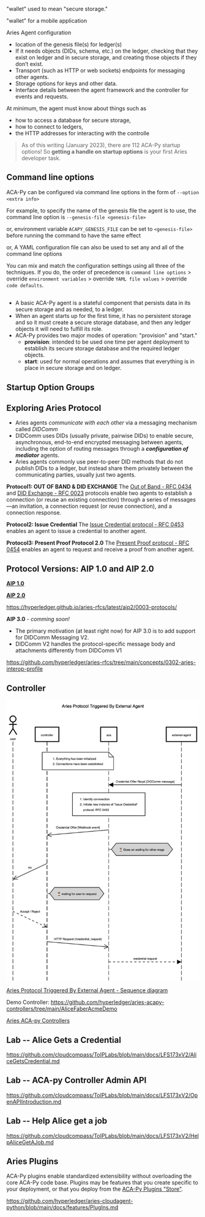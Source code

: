 "wallet" used to mean "secure storage."

"wallet" for a mobile application

Aries Agent configuration

- location of the genesis file(s) for ledger(s)
- If it needs objects (DIDs, schema, etc.) on the ledger, checking that they exist on ledger and in secure storage, and creating those objects if they don’t exist.
- Transport (such as HTTP or web sockets) endpoints for messaging other agents.
- Storage options for keys and other data.
- Interface details between the agent framework and the controller for events and requests.

At minimum, the agent must know about things such as 
- how to access a database for secure storage, 
- how to connect to ledgers, 
- the HTTP addresses for interacting with the controlle


>  As of this writing (January 2023), there are 112 ACA-Py startup options! So **getting a handle on startup options** is your first Aries developer task.


## Command line options
ACA-Py can be configured via command line options in the form of `--option <extra info>`

For example, to specify the name of the genesis file the agent is to use, the command line option is `--genesis-file <genesis-file>`

or, environment variable `ACAPY_GENESIS_FILE` can be set to `<genesis-file>` before running the command to have the same effect

or, A YAML configuration file can also be used to set any and all of the command line options


You can mix and match the configuration settings using all three of the techniques. If you do, the order of precedence is `command line options` > override `environment variables` > override `YAML file values` >  override `code defaults`. 


## 

- A basic ACA-Py agent is a stateful component that persists data in its secure storage and as needed, to a ledger.
-  When an agent starts up for the first time, it has no persistent storage and so it must create a secure storage database, and then any ledger objects it will need to fulfill its role. 
- ACA-Py provides two major modes of operation: "provision" and "start." 
    - **provision**: intended to be used one time per agent deployment to establish its secure storage database and the required ledger objects.
    - **start**: used for normal operations and assumes that everything is in place in secure storage and on ledger.

## Startup Option Groups

## Exploring Aries Protocol 

- Aries agents *communicate with each other* via a messaging mechanism called *DIDComm*
- DIDComm uses DIDs (usually private, pairwise DIDs) to enable secure, asynchronous, end-to-end encrypted messaging between agents, including the option of routing messages through a ***configuration of mediator*** agents. 
- Aries agents commonly use peer-to-peer DID methods that do not publish DIDs to a ledger, but instead share them privately between the communicating parties, usually just two agents.

**Protocol1: OUT OF BAND & DID EXCHANGE**
The [Out of Band - RFC 0434](https://github.com/hyperledger/aries-rfcs/blob/main/features/0434-outofband/README.md) and [DID Exchange - RFC 0023](https://github.com/hyperledger/aries-rfcs/blob/main/features/0023-did-exchange/README.md) protocols enable two agents to establish a connection (or reuse an existing connection) through a series of messages—an invitation, a connection request (or reuse connection), and a connection response.

**Protocol2: Issue Credential**
The [Issue Credential protocol - RFC 0453](https://github.com/hyperledger/aries-rfcs/blob/main/features/0453-issue-credential-v2/README.md) enables an agent to issue a credential to another agent.

**Protocol3: Present Proof Protocol 2.0**
The [Present Proof protocol - RFC 0454](https://github.com/hyperledger/aries-rfcs/blob/main/features/0454-present-proof-v2/README.md) enables an agent to request and receive a proof from another agent.


## Protocol Versions: AIP 1.0 and AIP 2.0

[**AIP 1.0**](https://github.com/hyperledger/aries-rfcs/tree/main/concepts/0302-aries-interop-profile#aries-interop-profile-version-10)

[**AIP 2.0**](https://github.com/hyperledger/aries-rfcs/tree/main/concepts/0302-aries-interop-profile#base-requirements)

https://hyperledger.github.io/aries-rfcs/latest/aip2/0003-protocols/


**AIP 3.0** - *comming soon!*

- The primary motivation (at least right now) for AIP 3.0 is to add support for DIDComm Messaging V2.
- DIDComm V2 handles the protocol-specific message body and attachments differently from DIDComm V1


https://github.com/hyperledger/aries-rfcs/tree/main/concepts/0302-aries-interop-profile


## Controller

![aries-protocol-controller](assets//aries-protocol-controller.png)

[Aries Protocol Triggered By External Agent - Sequence diagram](https://sequencediagram.org/index.html#initialData=C4S2BsFMAIEECcSQM7QArwPbEwY0+NACqIDmpk8kAJtAEICe0AogB7CUB2AhobBZ2AAoId1w540AK7JKQgA7d4oXCEWDo+QVnBR4CpSrXcNY7iMXKQq9cGiR2XXgFpuA4SKGdsMTADdKTUxtAj0AGmgzAC5oAEYAOhYA+AZgAAsQTlJoNO5UACNISE5oTLAQXhAALxoAHU4AJkSAYWDOSHEQYNRcgOhC4vtkYG588BBkNJpPIQcOeB5wV3doZwA+SNxuGOaqamLQXmgAeQAzU8CAJUgAR2HoAG0AEQBJJ9aAWw-oD5RkN0gAF0RPlMKxoP5AtE4okXvtBCBTkwtJx2p1gvUmtAXpxytwONB2gB3UqcYYmXC+U7QABEL2QyCkMF2NAOFXANPq0G50HkWBw+HAAG5oJcAGLNaAABgALABWADMIjMqzWawAFLEAJRBEK6Sg7PZso5nC6SB4AdUg+TSmEwAGt7AFBMDRKDwWQ0nZMNSVQBicakL2kKgMGKAZ+JoABxTAoCElInccpZaCnTCSbBTSQfZCkVAiLTAHR6VUahU6mQGwmYN1g6Ce73UwvFwIBkBB4AhyBh6CRxPJ7JpySVyQ4esoeTBahCEerdZlrXN0JV2C4SnyOwAelFkAAVh0PEJdUXl5J55qddCABJEIhoHc3Jn3dWb3BGhG8AD6VEfKGAWs8FVnHWexHAWFwAUEGI31ZD9CB-J9hCAA)

Demo Controller:  https://github.com/hyperledger/aries-acapy-controllers/tree/main/AliceFaberAcmeDemo

[Aries ACA-py Controllers](https://github.com/hyperledger/aries-acapy-controllers)




## Lab -- Alice Gets a Credential

https://github.com/cloudcompass/ToIPLabs/blob/main/docs/LFS173xV2/AliceGetsCredential.md

## Lab -- ACA-py Controller Admin API

https://github.com/cloudcompass/ToIPLabs/blob/main/docs/LFS173xV2/OpenAPIIntroduction.md

## Lab -- Help Alice get a job


https://github.com/cloudcompass/ToIPLabs/blob/main/docs/LFS173xV2/HelpAliceGetAJob.md


## Aries Plugins 

ACA-Py plugins enable standardized extensibility without overloading the core ACA-Py code base. Plugins may be features that you create specific to your deployment, or that you deploy from the [ACA-Py Plugins "Store"](https://plugins.aca-py.org/latest/). 

https://github.com/hyperledger/aries-cloudagent-python/blob/main/docs/features/PlugIns.md


#

